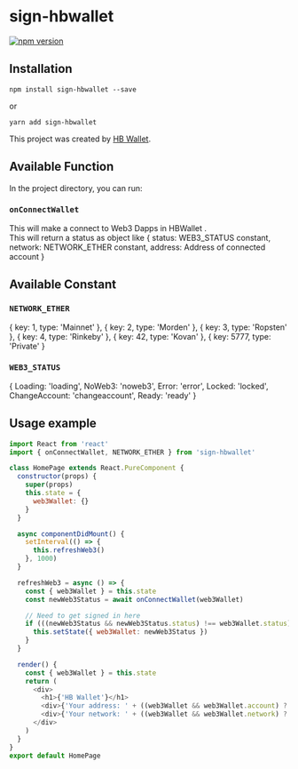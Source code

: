 # sign-hbwallet
[![npm version](https://badge.fury.io/js/sign-hbwallet.svg)](https://badge.fury.io/js/sign-hbwallet)

## Installation
```
npm install sign-hbwallet --save
```
or
```
yarn add sign-hbwallet
```

This project was created by [HB Wallet](https://www.hb-wallet.com/).

## Available Function

In the project directory, you can run:

### `onConnectWallet`

This will make a connect to Web3 Dapps in HBWallet .<br />
This will return a status as object like
 {
    status: WEB3_STATUS constant,
    network: NETWORK_ETHER constant,
    address: Address of connected account
  }

## Available Constant

### `NETWORK_ETHER`
  { key: 1, type: 'Mainnet' },
  { key: 2, type: 'Morden' },
  { key: 3, type: 'Ropsten' },
  { key: 4, type: 'Rinkeby' },
  { key: 42, type: 'Kovan' },
  { key: 5777, type: 'Private' }

### `WEB3_STATUS`
{
  Loading: 'loading',
  NoWeb3: 'noweb3',
  Error: 'error',
  Locked: 'locked',
  ChangeAccount: 'changeaccount',
  Ready: 'ready'
}

## Usage example

```javascript
import React from 'react'
import { onConnectWallet, NETWORK_ETHER } from 'sign-hbwallet'

class HomePage extends React.PureComponent {
  constructor(props) {
    super(props)
    this.state = {
      web3Wallet: {}
    }
  }

  async componentDidMount() {
    setInterval(() => {
      this.refreshWeb3()
    }, 1000)
  }

  refreshWeb3 = async () => {
    const { web3Wallet } = this.state
    const newWeb3Status = await onConnectWallet(web3Wallet)

    // Need to get signed in here
    if (((newWeb3Status && newWeb3Status.status) !== web3Wallet.status)) {
      this.setState({ web3Wallet: newWeb3Status })
    }
  }

  render() {
    const { web3Wallet } = this.state
    return (
      <div>
        <h1>{'HB Wallet'}</h1>
        <div>{'Your address: ' + ((web3Wallet && web3Wallet.account) ? web3Wallet.account : '...')}</div>
        <div>{'Your network: ' + ((web3Wallet && web3Wallet.network) ? NETWORK_ETHER.find(itm => itm.key === web3Wallet.network).type : '...')}</div>
      </div>
    )
  }
}
export default HomePage

```